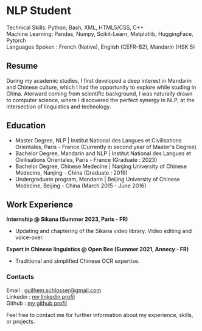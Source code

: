 # NLP Student  
Technical Skills: Python, Bash, XML, HTML5/CSS, C++  
Machine Learning: Pandas, Numpy, Scikit-Learn, Matplotlib, HuggingFace, Pytorch  
Languages Spoken : French (Native), English (CEFR-B2), Mandarin (HSK 5)  

## Resume
During my academic studies, I first developed a deep interest in Mandarin and Chinese culture, which I had the opportunity to explore while studing in China. Aterward coming from scientific background, I was naturally drawn to computer science, where I discovered the perfect synergy in NLP, at the intersection of linguistics and technology.

## Education  
- Master Degree, NLP | Institut National des Langues et Civilisations Orientales, Paris - France (Currently in second year of Master's Degree)
- Bachelor Degree, Mandarin and NLP | Institut National des Langues et Civilisations Orientales, Paris - France (Graduate : 2023)
- Bachelor Degree, Chinese Medecine | Nanjing University of Chinese Medecine, Nanjing - China (Graduate : 2019)
- Undergraduate program, Mandarin | Beijing University of Chinese Medecine, Beijing - China (March 2015 - June 2016)  

## Work Experience  
**Internship @ Sikana (Summer 2023, Paris - FR)**  
- Updating and chaptering of the Sikana video library. Video editing and voice-over.  

**Expert in Chinese linguistics @ Open Bee (Summer 2021, Annecy - FR)**  
- Traditional and simplified Chinese OCR expertise.

### Contacts
Email : guilhem.schlosser@gmail.com  
Linkedin : [my linkedin profil](https://www.linkedin.com/in/guilhem-schlosser-88a5b31b7/)  
Github : [my github profil](https://github.com/Guizmoue)  

Feel free to contact me for further information about my experience, skills, or projects.
